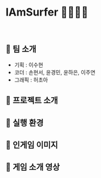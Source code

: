 # IAmSurfer 🏄‍♀🏄‍♂
<br>

## 🌊 팀 소개 
* 기획 : 이수현
* 코더 : 손현서, 윤경민, 윤하은, 이주연 
* 그래픽 : 허초아

## 🌊 프로젝트 소개

## 🌊 실행 환경

## 🌊 인게임 이미지

## 🌊 게임 소개 영상

